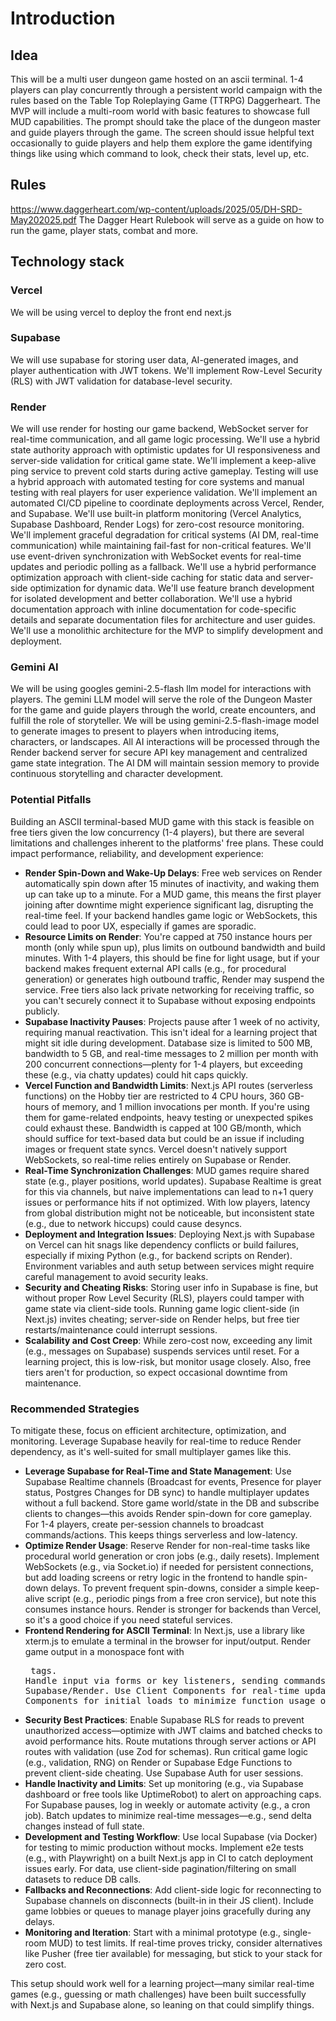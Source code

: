 # Introduction

## Idea

This will be a multi user dungeon game hosted on an ascii terminal. 1-4 players can play concurrently through a persistent world campaign with the rules based on the Table Top Roleplaying Game (TTRPG) Daggerheart. The MVP will include a multi-room world with basic features to showcase full MUD capabilities. The prompt should take the place of the dungeon master and guide players through the game. The screen should issue helpful text occasionally to guide players and help them explore the game identifying things like using which command to look, check their stats, level up, etc.

## Rules

<https://www.daggerheart.com/wp-content/uploads/2025/05/DH-SRD-May202025.pdf>
The Dagger Heart Rulebook will serve as a guide on how to run the game, player stats, combat and more.

## Technology stack

### Vercel

We will be using vercel to deploy the front end next.js

### Supabase

We will use supabase for storing user data, AI-generated images, and player authentication with JWT tokens. We'll implement Row-Level Security (RLS) with JWT validation for database-level security.

### Render

We will use render for hosting our game backend, WebSocket server for real-time communication, and all game logic processing. We'll use a hybrid state authority approach with optimistic updates for UI responsiveness and server-side validation for critical game state. We'll implement a keep-alive ping service to prevent cold starts during active gameplay. Testing will use a hybrid approach with automated testing for core systems and manual testing with real players for user experience validation. We'll implement an automated CI/CD pipeline to coordinate deployments across Vercel, Render, and Supabase. We'll use built-in platform monitoring (Vercel Analytics, Supabase Dashboard, Render Logs) for zero-cost resource monitoring. We'll implement graceful degradation for critical systems (AI DM, real-time communication) while maintaining fail-fast for non-critical features. We'll use event-driven synchronization with WebSocket events for real-time updates and periodic polling as a fallback. We'll use a hybrid performance optimization approach with client-side caching for static data and server-side optimization for dynamic data. We'll use feature branch development for isolated development and better collaboration. We'll use a hybrid documentation approach with inline documentation for code-specific details and separate documentation files for architecture and user guides. We'll use a monolithic architecture for the MVP to simplify development and deployment.

### Gemini AI 

We will be using googles gemini-2.5-flash llm model for interactions with players. The gemini LLM model will serve the role of the Dungeon Master for the game and guide players through the world, create encounters, and fulfill the role of storyteller. We will be using gemini-2.5-flash-image model to generate images to present to players when introducing items, characters, or landscapes. All AI interactions will be processed through the Render backend server for secure API key management and centralized game state integration. The AI DM will maintain session memory to provide continuous storytelling and character development. 


### Potential Pitfalls

Building an ASCII terminal-based MUD game with this stack is feasible on free tiers given the low concurrency (1-4 players), but there are several limitations and challenges inherent to the platforms' free plans. These could impact performance, reliability, and development experience:

- **Render Spin-Down and Wake-Up Delays**: Free web services on Render automatically spin down after 15 minutes of inactivity, and waking them up can take up to a minute. For a MUD game, this means the first player joining after downtime might experience significant lag, disrupting the real-time feel. If your backend handles game logic or WebSockets, this could lead to poor UX, especially if games are sporadic.
- **Resource Limits on Render**: You're capped at 750 instance hours per month (only while spun up), plus limits on outbound bandwidth and build minutes. With 1-4 players, this should be fine for light usage, but if your backend makes frequent external API calls (e.g., for procedural generation) or generates high outbound traffic, Render may suspend the service. Free tiers also lack private networking for receiving traffic, so you can't securely connect it to Supabase without exposing endpoints publicly.
- **Supabase Inactivity Pauses**: Projects pause after 1 week of no activity, requiring manual reactivation. This isn't ideal for a learning project that might sit idle during development. Database size is limited to 500 MB, bandwidth to 5 GB, and real-time messages to 2 million per month with 200 concurrent connections—plenty for 1-4 players, but exceeding these (e.g., via chatty updates) could hit caps quickly.
- **Vercel Function and Bandwidth Limits**: Next.js API routes (serverless functions) on the Hobby tier are restricted to 4 CPU hours, 360 GB-hours of memory, and 1 million invocations per month. If you're using them for game-related endpoints, heavy testing or unexpected spikes could exhaust these. Bandwidth is capped at 100 GB/month, which should suffice for text-based data but could be an issue if including images or frequent state syncs. Vercel doesn't natively support WebSockets, so real-time relies entirely on Supabase or Render.
- **Real-Time Synchronization Challenges**: MUD games require shared state (e.g., player positions, world updates). Supabase Realtime is great for this via channels, but naive implementations can lead to n+1 query issues or performance hits if not optimized. With low players, latency from global distribution might not be noticeable, but inconsistent state (e.g., due to network hiccups) could cause desyncs.
- **Deployment and Integration Issues**: Deploying Next.js with Supabase on Vercel can hit snags like dependency conflicts or build failures, especially if mixing Python (e.g., for backend scripts on Render). Environment variables and auth setup between services might require careful management to avoid security leaks.
- **Security and Cheating Risks**: Storing user info in Supabase is fine, but without proper Row Level Security (RLS), players could tamper with game state via client-side tools. Running game logic client-side (in Next.js) invites cheating; server-side on Render helps, but free tier restarts/maintenance could interrupt sessions.
- **Scalability and Cost Creep**: While zero-cost now, exceeding any limit (e.g., messages on Supabase) suspends services until reset. For a learning project, this is low-risk, but monitor usage closely. Also, free tiers aren't for production, so expect occasional downtime from maintenance.

### Recommended Strategies

To mitigate these, focus on efficient architecture, optimization, and monitoring. Leverage Supabase heavily for real-time to reduce Render dependency, as it's well-suited for small multiplayer games like this.

- **Leverage Supabase for Real-Time and State Management**: Use Supabase Realtime channels (Broadcast for events, Presence for player status, Postgres Changes for DB sync) to handle multiplayer updates without a full backend. Store game world/state in the DB and subscribe clients to changes—this avoids Render spin-down for core gameplay. For 1-4 players, create per-session channels to broadcast commands/actions. This keeps things serverless and low-latency.
- **Optimize Render Usage**: Reserve Render for non-real-time tasks like procedural world generation or cron jobs (e.g., daily resets). Implement WebSockets (e.g., via Socket.io) if needed for persistent connections, but add loading screens or retry logic in the frontend to handle spin-down delays. To prevent frequent spin-downs, consider a simple keep-alive script (e.g., periodic pings from a free cron service), but note this consumes instance hours. Render is stronger for backends than Vercel, so it's a good choice if you need stateful services.
- **Frontend Rendering for ASCII Terminal**: In Next.js, use a library like xterm.js to emulate a terminal in the browser for input/output. Render game output in a monospace font with <pre> tags. Handle input via forms or key listeners, sending commands to Supabase/Render. Use Client Components for real-time updates, and Server Components for initial loads to minimize function usage on Vercel.
- **Security Best Practices**: Enable Supabase RLS for reads to prevent unauthorized access—optimize with JWT claims and batched checks to avoid performance hits. Route mutations through server actions or API routes with validation (use Zod for schemas). Run critical game logic (e.g., validation, RNG) on Render or Supabase Edge Functions to prevent client-side cheating. Use Supabase Auth for user sessions.
- **Handle Inactivity and Limits**: Set up monitoring (e.g., via Supabase dashboard or free tools like UptimeRobot) to alert on approaching caps. For Supabase pauses, log in weekly or automate activity (e.g., a cron job). Batch updates to minimize real-time messages—e.g., send delta changes instead of full state.
- **Development and Testing Workflow**: Use local Supabase (via Docker) for testing to mimic production without mocks. Implement e2e tests (e.g., with Playwright) on a built Next.js app in CI to catch deployment issues early. For data, use client-side pagination/filtering on small datasets to reduce DB calls.
- **Fallbacks and Reconnections**: Add client-side logic for reconnecting to Supabase channels on disconnects (built-in in their JS client). Include game lobbies or queues to manage player joins gracefully during any delays.
- **Monitoring and Iteration**: Start with a minimal prototype (e.g., single-room MUD) to test limits. If real-time proves tricky, consider alternatives like Pusher (free tier available) for messaging, but stick to your stack for zero cost.

This setup should work well for a learning project—many similar real-time games (e.g., guessing or math challenges) have been built successfully with Next.js and Supabase alone, so leaning on that could simplify things.
